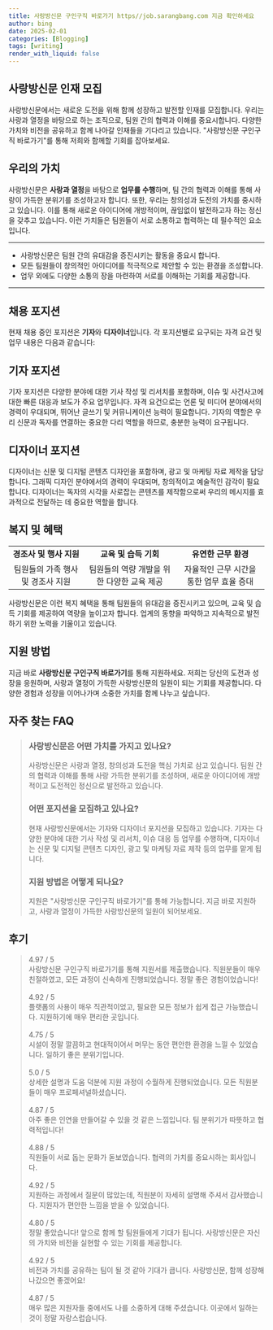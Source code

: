 ```yaml
---
title: 사랑방신문 구인구직 바로가기 https//job.sarangbang.com 지금 확인하세요
author: bing
date: 2025-02-01
categories: [Blogging]
tags: [writing]
render_with_liquid: false
---
```



<h2 id='사랑방신문_인재_모집'>사랑방신문 인재 모집</h2>

<p>사랑방신문에서는 새로운 도전을 위해 함께 성장하고 발전할 인재를 모집합니다. 우리는 사랑과 열정을 바탕으로 하는 조직으로, 팀원 간의 협력과 이해를 중요시합니다. 다양한 가치와 비전을 공유하고 함께 나아갈 인재들을 기다리고 있습니다. "사랑방신문 구인구직 바로가기"를 통해 저희와 함께할 기회를 잡아보세요.</p>

<h2 id='우리의_가치'>우리의 가치</h2>

<p>사랑방신문은 <b>사랑과 열정</b>을 바탕으로 <b>업무를 수행</b>하며, 팀 간의 협력과 이해를 통해 사랑이 가득한 분위기를 조성하고자 합니다. 또한, 우리는 창의성과 도전의 가치를 중시하고 있습니다. 이를 통해 새로운 아이디어에 개방적이며, 끊임없이 발전하고자 하는 정신을 갖추고 있습니다. 이런 가치들은 팀원들이 서로 소통하고 협력하는 데 필수적인 요소입니다.</p>

<hr />

<ul>
    <li>사랑방신문은 팀원 간의 유대감을 증진시키는 활동을 중요시 합니다.</li>
    <li>모든 팀원들이 창의적인 아이디어를 적극적으로 제안할 수 있는 환경을 조성합니다.</li>
    <li>업무 외에도 다양한 소통의 장을 마련하여 서로를 이해하는 기회를 제공합니다.</li>
</ul>

<hr />

<h2 id='채용_포지션'>채용 포지션</h2>

<p>현재 채용 중인 포지션은 <b>기자</b>와 <b>디자이너</b>입니다. 각 포지션별로 요구되는 자격 요건 및 업무 내용은 다음과 같습니다:</p>

<h2 id='기자_포지션'>기자 포지션</h2>

<p>기자 포지션은 다양한 분야에 대한 기사 작성 및 리서치를 포함하며, 이슈 및 사건사고에 대한 빠른 대응과 보도가 주요 업무입니다. 자격 요건으로는 언론 및 미디어 분야에서의 경력이 우대되며, 뛰어난 글쓰기 및 커뮤니케이션 능력이 필요합니다. 기자의 역할은 우리 신문과 독자를 연결하는 중요한 다리 역할을 하므로, 충분한 능력이 요구됩니다.</p>

<h2 id='디자이너_포지션'>디자이너 포지션</h2>

<p>디자이너는 신문 및 디지털 콘텐츠 디자인을 포함하며, 광고 및 마케팅 자료 제작을 담당합니다. 그래픽 디자인 분야에서의 경력이 우대되며, 창의적이고 예술적인 감각이 필요합니다. 디자이너는 독자의 시각을 사로잡는 콘텐츠를 제작함으로써 우리의 메시지를 효과적으로 전달하는 데 중요한 역할을 합니다.</p>

<h2 id='복지_및_혜택'>복지 및 혜택</h2>

<table>
    <tr>
        <td style="text-align: center; height: 17px;"><b>경조사 및 행사 지원</b></td>
        <td style="text-align: center; height: 17px;"><b>교육 및 습득 기회</b></td>
        <td style="text-align: center; height: 17px;"><b>유연한 근무 환경</b></td>
    </tr>
    <tr>
        <td style="text-align: center; height: 17px;">팀원들의 가족 행사 및 경조사 지원</td>
        <td style="text-align: center; height: 17px;">팀원들의 역량 개발을 위한 다양한 교육 제공</td>
        <td style="text-align: center; height: 17px;">자율적인 근무 시간을 통한 업무 효율 증대</td>
    </tr>
</table>

<p>사랑방신문은 이런 복지 혜택을 통해 팀원들의 유대감을 증진시키고 있으며, 교육 및 습득 기회를 제공하여 역량을 높이고자 합니다. 업계의 동향을 파악하고 지속적으로 발전하기 위한 노력을 기울이고 있습니다.</p>

<h2 id='지원_방법'>지원 방법</h2>

<p>지금 바로 <b>사랑방신문 구인구직 바로가기</b>를 통해 지원하세요. 저희는 당신의 도전과 성장을 응원하며, 사랑과 열정이 가득한 사랑방신문의 일원이 되는 기회를 제공합니다. 다양한 경험과 성장을 이어나가며 소중한 가치를 함께 나누고 싶습니다.</p>


<h2 id='자주_찾는_FAQ'>자주 찾는 FAQ</h2>
<div itemscope="" itemtype="https://schema.org/FAQPage"> 
<blockquote> 
<div itemscope="" itemprop="mainEntity" itemtype="https://schema.org/Question"> 
<h3 itemprop="name">사랑방신문은 어떤 가치를 가지고 있나요?</h3> 
<div itemscope="" itemprop="acceptedAnswer" itemtype="https://schema.org/Answer"> 
<span itemprop="text"> 
<p>사랑방신문은 사랑과 열정, 창의성과 도전을 핵심 가치로 삼고 있습니다. 팀원 간의 협력과 이해를 통해 사랑 가득한 분위기를 조성하며, 새로운 아이디어에 개방적이고 도전적인 정신으로 발전하고 있습니다.</p> 
</span> 
</div> 
</div> 

<div itemscope="" itemprop="mainEntity" itemtype="https://schema.org/Question"> 
<h3 itemprop="name">어떤 포지션을 모집하고 있나요?</h3> 
<div itemscope="" itemprop="acceptedAnswer" itemtype="https://schema.org/Answer"> 
<span itemprop="text"> 
<p>현재 사랑방신문에서는 기자와 디자이너 포지션을 모집하고 있습니다. 기자는 다양한 분야에 대한 기사 작성 및 리서치, 이슈 대응 등 업무를 수행하며, 디자이너는 신문 및 디지털 콘텐츠 디자인, 광고 및 마케팅 자료 제작 등의 업무를 맡게 됩니다.</p> 
</span> 
</div> 
</div> 

<div itemscope="" itemprop="mainEntity" itemtype="https://schema.org/Question"> 
<h3 itemprop="name">지원 방법은 어떻게 되나요?</h3> 
<div itemscope="" itemprop="acceptedAnswer" itemtype="https://schema.org/Answer"> 
<span itemprop="text"> 
<p>지원은 "사랑방신문 구인구직 바로가기"를 통해 가능합니다. 지금 바로 지원하고, 사랑과 열정이 가득한 사랑방신문의 일원이 되어보세요.</p> 
</span> 
</div> 
</div> 

</blockquote> 
</div>
<h2 id='후기'>후기</h2>
<div itemscope itemtype="https://schema.org/Product">
  <blockquote>
  <div itemprop="review" itemscope itemtype="https://schema.org/Review">
      <div itemprop="reviewRating" itemscope itemtype="https://schema.org/Rating"> <span itemprop="ratingValue">4.97</span> / <span itemprop="bestRating">5</span> </div>
      <span itemprop="reviewBody">사랑방신문 구인구직 바로가기를 통해 지원서를 제출했습니다. 직원분들이 매우 친절하였고, 모든 과정이 신속하게 진행되었습니다. 정말 좋은 경험이었습니다!</span>
  </div>
  <br>
  <div itemprop="review" itemscope itemtype="https://schema.org/Review">
      <div itemprop="reviewRating" itemscope itemtype="https://schema.org/Rating"> <span itemprop="ratingValue">4.92</span> / <span itemprop="bestRating">5</span> </div>
      <span itemprop="reviewBody">플랫폼의 사용이 매우 직관적이었고, 필요한 모든 정보가 쉽게 접근 가능했습니다. 지원하기에 매우 편리한 곳입니다.</span>
  </div>
  <br>
  <div itemprop="review" itemscope itemtype="https://schema.org/Review">
      <div itemprop="reviewRating" itemscope itemtype="https://schema.org/Rating"> <span itemprop="ratingValue">4.75</span> / <span itemprop="bestRating">5</span> </div>
      <span itemprop="reviewBody">시설이 정말 깔끔하고 현대적이어서 머무는 동안 편안한 환경을 느낄 수 있었습니다. 일하기 좋은 분위기입니다.</span>
  </div>
  <br>
  <div itemprop="review" itemscope itemtype="https://schema.org/Review">
      <div itemprop="reviewRating" itemscope itemtype="https://schema.org/Rating"> <span itemprop="ratingValue">5.0</span> / <span itemprop="bestRating">5</span> </div>
      <span itemprop="reviewBody">상세한 설명과 도움 덕분에 지원 과정이 수월하게 진행되었습니다. 모든 직원분들이 매우 프로페셔널하셨습니다.</span>
  </div>
  <br>
  <div itemprop="review" itemscope itemtype="https://schema.org/Review">
      <div itemprop="reviewRating" itemscope itemtype="https://schema.org/Rating"> <span itemprop="ratingValue">4.87</span> / <span itemprop="bestRating">5</span> </div>
      <span itemprop="reviewBody">아주 좋은 인연을 만들어갈 수 있을 것 같은 느낌입니다. 팀 분위기가 따뜻하고 협력적입니다!</span>
  </div>
  <br>
  <div itemprop="review" itemscope itemtype="https://schema.org/Review">
      <div itemprop="reviewRating" itemscope itemtype="https://schema.org/Rating"> <span itemprop="ratingValue">4.88</span> / <span itemprop="bestRating">5</span> </div>
      <span itemprop="reviewBody">직원들이 서로 돕는 문화가 돋보였습니다. 협력의 가치를 중요시하는 회사입니다.</span>
  </div>
  <br>
  <div itemprop="review" itemscope itemtype="https://schema.org/Review">
      <div itemprop="reviewRating" itemscope itemtype="https://schema.org/Rating"> <span itemprop="ratingValue">4.92</span> / <span itemprop="bestRating">5</span> </div>
      <span itemprop="reviewBody">지원하는 과정에서 질문이 많았는데, 직원분이 자세히 설명해 주셔서 감사했습니다. 지원자가 편안한 느낌을 받을 수 있었습니다.</span>
  </div>
  <br>
  <div itemprop="review" itemscope itemtype="https://schema.org/Review">
      <div itemprop="reviewRating" itemscope itemtype="https://schema.org/Rating"> <span itemprop="ratingValue">4.80</span> / <span itemprop="bestRating">5</span> </div>
      <span itemprop="reviewBody">정말 좋았습니다! 앞으로 함께 할 팀원들에게 기대가 됩니다. 사랑방신문은 자신의 가치와 비전을 실현할 수 있는 기회를 제공합니다.</span>
  </div>
  <br>
  <div itemprop="review" itemscope itemtype="https://schema.org/Review">
      <div itemprop="reviewRating" itemscope itemtype="https://schema.org/Rating"> <span itemprop="ratingValue">4.92</span> / <span itemprop="bestRating">5</span> </div>
      <span itemprop="reviewBody">비전과 가치를 공유하는 팀이 될 것 같아 기대가 큽니다. 사랑방신문, 함께 성장해 나갔으면 좋겠어요!</span>
  </div>
  <br>
  <div itemprop="review" itemscope itemtype="https://schema.org/Review">
      <div itemprop="reviewRating" itemscope itemtype="https://schema.org/Rating"> <span itemprop="ratingValue">4.87</span> / <span itemprop="bestRating">5</span> </div>
      <span itemprop="reviewBody">매우 많은 지원자들 중에서도 나를 소중하게 대해 주셨습니다. 이곳에서 일하는 것이 정말 자랑스럽습니다.</span>
  </div>
  </blockquote>
</div>
